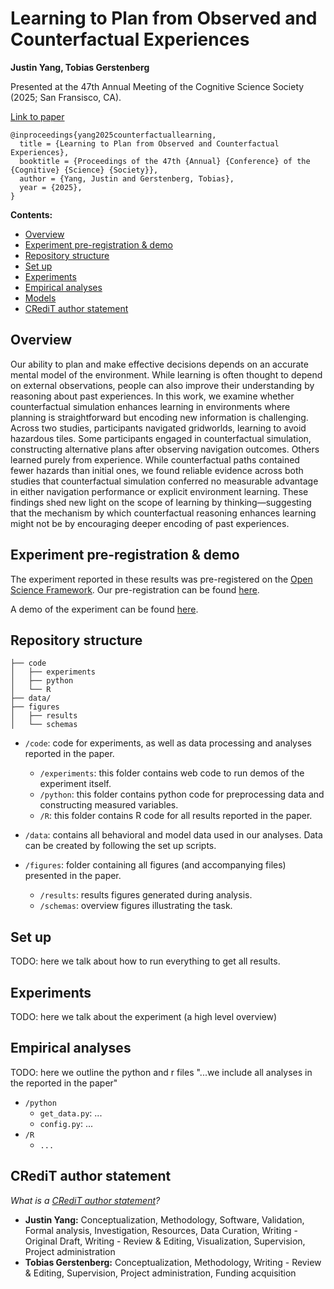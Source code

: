 # Learning to Plan from Observed and Counterfactual Experiences

**Justin Yang, Tobias Gerstenberg**

Presented at the 47th Annual Meeting of the Cognitive Science Society (2025; San Fransisco, CA).

[Link to paper](https://github.com/cicl-stanford/counterfactual_learning_cogsci2025/blob/master/writeup/counterfactual_learning_cogsci2025.pdf)

```
@inproceedings{yang2025counterfactuallearning,
  title = {Learning to Plan from Observed and Counterfactual Experiences},
  booktitle = {Proceedings of the 47th {Annual} {Conference} of the {Cognitive} {Science} {Society}},
  author = {Yang, Justin and Gerstenberg, Tobias},
  year = {2025},
}
```

**Contents:**

* [Overview](#overview)
* [Experiment pre-registration & demo](#experiment-pre-registration--demo)
* [Repository structure](#repository-structure)
* [Set up](#set-up)
* [Experiments](#experiments)
* [Empirical analyses](#empirical-analyses)
* [Models](#models)
* [CRediT author statement](#credit-author-statement)



## Overview

Our ability to plan and make effective decisions depends on an accurate mental model of the environment. 
While learning is often thought to depend on external observations, people can also improve their understanding by reasoning about past experiences. 
In this work, we examine whether counterfactual simulation enhances learning in environments where planning is straightforward but encoding new information is challenging. 
Across two studies, participants navigated gridworlds, learning to avoid hazardous tiles. Some participants engaged in counterfactual simulation, constructing alternative plans after observing navigation outcomes. Others learned purely from experience. 
While counterfactual paths contained fewer hazards than initial ones, we found reliable evidence across both studies that counterfactual simulation conferred no measurable advantage in either navigation performance or explicit environment learning. 
These findings shed new light on the scope of learning by thinking—suggesting that the mechanism by which counterfactual reasoning enhances learning might not be by encouraging deeper encoding of past experiences. 


## Experiment pre-registration & demo

The experiment reported in these results was pre-registered on the [Open Science Framework](https://help.osf.io/article/158-create-a-preregistration).
Our pre-registration can be found [here](https://anonymous.4open.science/r/cogsci2025-0348/README.md).

A demo of the experiment can be found [here](https://justintheyang.github.io/experiment_demos/counterfactual_learning/index.html).


## Repository structure

```
├── code
│   ├── experiments
│   ├── python
│   └── R
├── data/
├── figures
│   ├── results
│   └── schemas
```
* `/code`: code for experiments, as well as data processing and analyses reported in the paper.
    * `/experiments`: this folder contains web code to run demos of the experiment itself. 
    * `/python`: this folder contains python code for preprocessing  data and constructing measured variables.
    * `/R`: this folder contains R code for all results reported in the paper.

* `/data`: contains all behavioral and model data used in our analyses. Data can be created by following the set up scripts.

* `/figures`: folder containing all figures (and accompanying files) presented in the paper.
    * `/results`: results figures generated during analysis.
    * `/schemas`: overview figures illustrating the task.

## Set up
TODO: here we talk about how to run everything to get all results. 

## Experiments
TODO: here we talk about the experiment (a high level overview)

## Empirical analyses
TODO: here we outline the python and r files
"...we include all analyses in the reported in the paper" 

* `/python`
    * `get_data.py`: ...
    * `config.py`: ...
* `/R`
    * `...`


## CRediT author statement

*What is a [CRediT author statement](https://www.elsevier.com/authors/policies-and-guidelines/credit-author-statement)?*

- **Justin Yang:** Conceptualization, Methodology, Software, Validation, Formal analysis, Investigation, Resources, Data Curation, Writing - Original Draft, Writing - Review & Editing, Visualization, Supervision, Project administration
- **Tobias Gerstenberg:** Conceptualization, Methodology, Writing - Review & Editing, Supervision, Project administration, Funding acquisition

